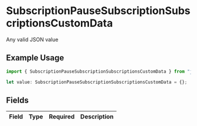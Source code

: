 # SubscriptionPauseSubscriptionSubscriptionsCustomData

Any valid JSON value

## Example Usage

```typescript
import { SubscriptionPauseSubscriptionSubscriptionsCustomData } from "jani-payments/models/operations";

let value: SubscriptionPauseSubscriptionSubscriptionsCustomData = {};
```

## Fields

| Field       | Type        | Required    | Description |
| ----------- | ----------- | ----------- | ----------- |